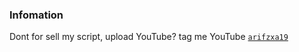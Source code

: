 ### Infomation

Dont for sell my script, upload YouTube? tag me YouTube [`arifzxa19`](https://youtube.com/@arifzxa19)
